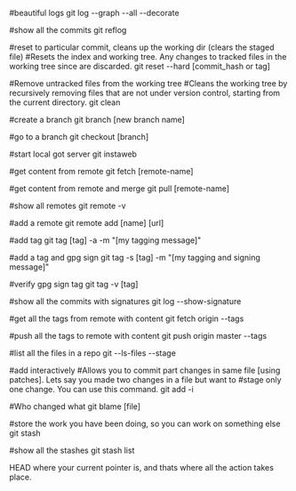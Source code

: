 #beautiful logs
git log --graph --all --decorate

#show all the commits
git reflog

#reset to particular commit, cleans up the working dir (clears the staged file) 
#Resets the index and working tree. Any changes to tracked files in the working tree since <commit> are discarded.
git reset --hard  [commit_hash or tag]

#Remove untracked files from the working tree
#Cleans the working tree by recursively removing files that are not under version control, starting from the current directory.
git clean

#create a branch
git branch [new branch name]

#go to a branch
git checkout [branch]

#start local got server
git instaweb

#get content from remote
git fetch [remote-name]

#get content from remote and merge
git pull [remote-name]

#show all remotes
git remote -v

#add a remote
git remote add [name] [url]

#add tag
git tag [tag] -a -m "[my tagging message]"

#add a tag and gpg sign
git tag -s [tag] -m "[my tagging and signing message]"
 
#verify gpg sign tag
git tag -v [tag]


#show all the commits with signatures
git log --show-signature


#get all the tags from remote with content
git fetch origin --tags

#push all the tags to remote with content
git push origin master --tags

#list all the files in a repo
git --ls-files --stage

#add interactively 
#Allows you to commit part changes in same file [using patches]. Lets say you made two changes in a file but want to
#stage only one change. You can use this command.
git add -i


#Who changed what
git blame [file]

#store the work you have been doing, so you can work on something else
git stash

#show all the stashes
git stash list



HEAD where your current pointer is, and thats where all the action takes place.

